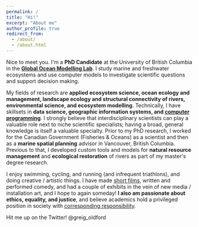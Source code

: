 ```yaml
---
permalink: /
title: "Hi!"
excerpt: "About me"
author_profile: true
redirect_from: 
  - /about/
  - /about.html
---
```


Nice to meet you. I'm a <b>PhD Candidate</b> at the University of British Columbia in the <b>[Global Ocean Modelling Lab](https://oceans.ubc.ca/villy-christensen/)</b>. I study marine and freshwater ecosystems and use computer models to investigate scientific questions and support decision making. 

My fields of research are <b> applied ecosystem science, ocean ecology and management, landscape ecology and structural connectivity of rivers, environmental science, and ecosystem modelling</b>. Technically, I have skillsets in <b>data science, geographic information systems, and [computer programming](https://www.github.com/goldford/)</b>. I strongly believe that interdisciplinary scientists can play a valuable role next to niche scientific specialists; having a broad, general knowledge is itself a valuable specialty. 
Prior to my PhD research, I worked for the Canadian Government (Fisheries & Oceans) as a scientist and then as a <b>marine spatial planning</b> advisor in Vancouver, British Columbia. Previous to that, I developed custom tools and models for <b>natural resource management</b> and <b>ecological restoration</b> of rivers as part of my master's degree research. 

I enjoy swimming, cycling, and running (and infrequent triathlons), and doing creative / artistic things. I have made [short films](https://www.imdb.com/name/nm4531223/), written and performed comedy, and had a couple of exhibits in the vein of new media / installation art, and I hope to again someday! 
<b>I also am passionate about ethics, equality, and justice</b>, and believe academics hold a privileged position in society with [corresponding responsibility](https://chomsky.info/19670223/). 

Hit me up on the Twitter! @greig_oldford
